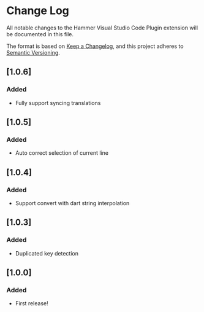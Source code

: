 # Change Log

All notable changes to the Hammer Visual Studio Code Plugin extension will be documented in this file.

The format is based on [Keep a Changelog](https://keepachangelog.com/en/1.0.0/),
and this project adheres to [Semantic Versioning](https://semver.org/spec/v2.0.0.html).

## [1.0.6]

### Added

- Fully support syncing translations
## [1.0.5]

### Added

- Auto correct selection of current line

## [1.0.4]

### Added

- Support convert with dart string interpolation

## [1.0.3]

### Added

- Duplicated key detection

## [1.0.0]
### Added

- First release!
